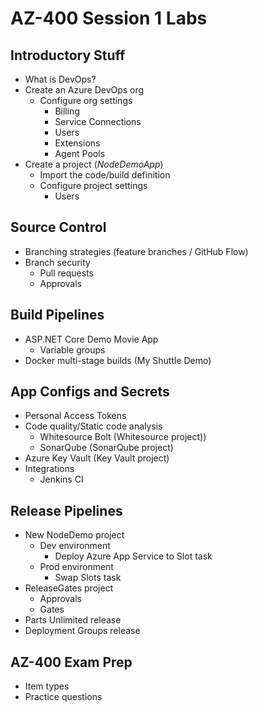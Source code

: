 # AZ-400 Session 1 Labs

## Introductory Stuff

* What is DevOps?
* Create an Azure DevOps org
  * Configure org settings
    * Billing
    * Service Connections
    * Users
    * Extensions
    * Agent Pools
* Create a project (*NodeDemoApp*)
  * Import the code/build definition
  * Configure project settings
    * Users

## Source Control

* Branching strategies (feature branches / GitHub Flow)
* Branch security
  * Pull requests
  * Approvals

## Build Pipelines

* ASP.NET Core Demo Movie App
  * Variable groups
* Docker multi-stage builds (My Shuttle Demo)

## App Configs and Secrets

* Personal Access Tokens
* Code quality/Static code analysis
  * Whitesource Bolt (Whitesource project))
  * SonarQube (SonarQube project)
* Azure Key Vault (Key Vault project)
* Integrations
  * Jenkins CI

## Release Pipelines

* New NodeDemo project
  * Dev environment
    * Deploy Azure App Service to Slot task
  * Prod environment
    * Swap Slots task
* ReleaseGates project
  * Approvals
  * Gates
* Parts Unlimited release
* Deployment Groups release

## AZ-400 Exam Prep

  * Item types
  * Practice questions
